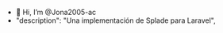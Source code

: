 - 👋 Hi, I’m @Jona2005-ac
- "description": "Una implementación de Splade para Laravel",

<!---
Jona2005-ac/Jona2005-ac is a ✨ special ✨ repository because its `README.md` (this file) appears on your GitHub profile.
You can click the Preview link to take a look at your changes.
--->
